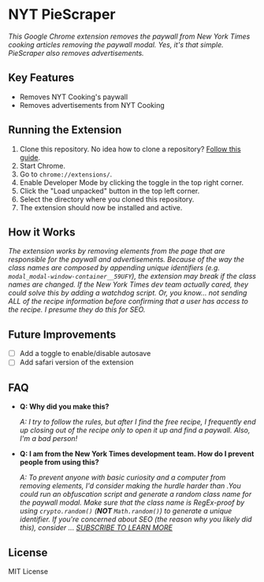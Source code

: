 # NYT PieScraper

_This Google Chrome extension removes the paywall from New York Times cooking articles removing the paywall modal. Yes, it's that simple. PieScraper also removes advertisements._

## Key Features

- Removes NYT Cooking's paywall
- Removes advertisements from NYT Cooking

## Running the Extension

1. Clone this repository. No idea how to clone a repository? [Follow this guide](https://docs.github.com/en/get-started/quickstart/set-up-git).
2. Start Chrome.
3. Go to `chrome://extensions/`.
4. Enable Developer Mode by clicking the toggle in the top right corner.
5. Click the "Load unpacked" button in the top left corner.
6. Select the directory where you cloned this repository.
7. The extension should now be installed and active.


## How it Works
_The extension works by removing elements from the page that are responsible for the paywall and advertisements. Because of the way the class names are composed by appending unique identifiers (e.g. `modal_modal-window-container__59UFY`), the extension may break if the class names are changed. If the New York Times dev team actually cared, they could solve this by adding a watchdog script. Or, you know... not sending ALL of the recipe information before confirming that a user has access to the recipe. I presume they do this for SEO._

## Future Improvements
- [ ] Add a toggle to enable/disable autosave
- [ ] Add safari version of the extension

## FAQ
- **Q: Why did you make this?**

  *A: I try to follow the rules, but after I find the free recipe, I frequently end up closing out of the recipe only to open it up and find a paywall. Also, I'm a bad person!*


- **Q: I am from the New York Times development team. How do I prevent people from using this?**

  *A: To prevent anyone with basic curiosity and a computer from removing elements, I'd consider making the hurdle harder than .You could run an obfuscation script and generate a random class name for the paywall modal. Make sure that the class name is RegEx-proof by using `crypto.random()` (***NOT*** `Math.random()`) to generate a unique identifier. If you're concerned about SEO (the reason why you likely did this), consider ... [SUBSCRIBE TO LEARN MORE]('')* 

## License
MIT License





